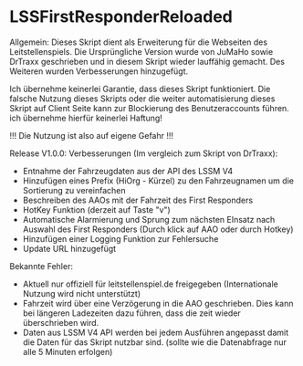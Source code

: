 # LSSFirstResponderReloaded

Allgemein:
Dieses Skript dient als Erweiterung für die Webseiten des Leitstellenspiels. 
Die Ursprüngliche Version wurde von JuMaHo sowie DrTraxx geschrieben und in diesem Skript wieder lauffähig gemacht. 
Des Weiteren wurden Verbesserungen hinzugefügt.

Ich übernehme keinerlei Garantie, dass dieses Skript funktioniert. Die falsche Nutzung dieses Skripts oder die weiter automatisierung dieses Skript auf Client Seite kann zur Blockierung des Benutzeraccounts führen. ich übernehme hierfür keinerlei Haftung! 

!!! Die Nutzung ist also auf eigene Gefahr !!!

Release V1.0.0:
Verbesserungen (Im vergleich zum Skript von DrTraxx):
  -  Entnahme der Fahrzeugdaten aus der API des LSSM V4
  -  Hinzufügen eines Prefix (HiOrg - Kürzel) zu den Fahrzeugnamen um die Sortierung zu vereinfachen
  -  Beschreiben des AAOs mit der Fahrzeit des First Responders
  -  HotKey Funktion (derzeit auf Taste "v")
  -  Automatische Alarmierung und Sprung zum nächsten EInsatz nach Auswahl des First Responders (Durch klick auf AAO oder durch Hotkey)
  -  Hinzufügen einer Logging Funktion zur Fehlersuche
  -  Update URL hinzugefügt

Bekannte Fehler:
  -  Aktuell nur offiziell für leitstellenspiel.de freigegeben (Internationale Nutzung wird nicht unterstützt)
  -  Fahrzeit wird über eine Verzögerung in die AAO geschrieben. Dies kann bei längeren Ladezeiten dazu führen, dass die zeit wieder überschrieben wird.
  -  Daten aus LSSM V4 API werden bei jedem Ausführen angepasst damit die Daten für das Skript nutzbar sind. (sollte wie die Datenabfrage nur alle 5 Minuten erfolgen)
